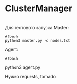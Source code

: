 # ClusterManager
#
 Для тестового запуска
Master:
```
#!bash
python3 master.py -c nodes.txt

```
Agent:
```
#!bash

```
python3 agent.py

Нужно requests, tornado
